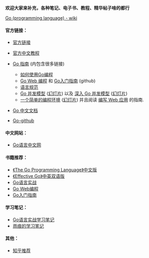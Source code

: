 **欢迎大家来补充，各种笔记、电子书、教程、精华帖子啥的都行**

[Go (programming language) - wiki](https://en.wikipedia.org/wiki/Go_%28programming_language%29)

#### 官方链接：

+ [官方链接](https://golang.org/)


+ [官方中文教程](https://tour.go-zh.org/welcome/1)
+ [Go 指南](https://tour.go-zh.org/concurrency/11) (内包含很多链接)
  + [如何使用Go编程](https://go-zh.org/doc/code.html)
  + [Go Web 编程](https://github.com/astaxie/build-web-application-with-golang) 和 [Go入门指南](https://github.com/Unknwon/the-way-to-go_ZH_CN) (github)
  + [语言规范](https://go-zh.org/ref/spec)
  + [Go 并发模型](http://www.youtube.com/watch?v=f6kdp27TYZs) ([幻灯片](http://talks.go-zh.org/2012/concurrency.slide)) 以及 [深入 Go 并发模型](https://www.youtube.com/watch?v=QDDwwePbDtw) ([幻灯片](http://talks.go-zh.org/2013/advconc.slide)) 
  + [一个简单的编程环境](http://vimeo.com/53221558) ([幻灯片](http://talks.go-zh.org/2012/simple.slide)) 并且阅读 [编写 Web 应用](https://go-zh.org/doc/articles/wiki/) 的指南.
+ [Go 中文文档](https://go-zh.org/doc/)
+ [Go-github](https://github.com/golang)

#### 中文网站：

+ [Go语言中文网](https://studygolang.com/)

#### 书籍推荐：

+ [《The Go Programming Language》中文版](https://www.gitbook.com/book/yar999/gopl-zh/details)
+ [《Effective Go》中英双语版](https://www.gitbook.com/book/bingohuang/effective-go-zh-en/details)
+ [Go语言实战](http://download.csdn.net/download/truthurt/9858317)
+ [Go Web编程](https://wizardforcel.gitbooks.io/build-web-application-with-golang/content/index.html) 
+ [Go入门指南](https://github.com/Unknwon/the-way-to-go_ZH_CN) 

#### 学习笔记：

+ [Go语言实战学习笔记](https://github.com/rujews/go-in-action-notes)
+ [雨痕的学习笔记](https://github.com/qyuhen/book)

#### 其他：

+ [知乎推荐](https://www.zhihu.com/question/30461290)

